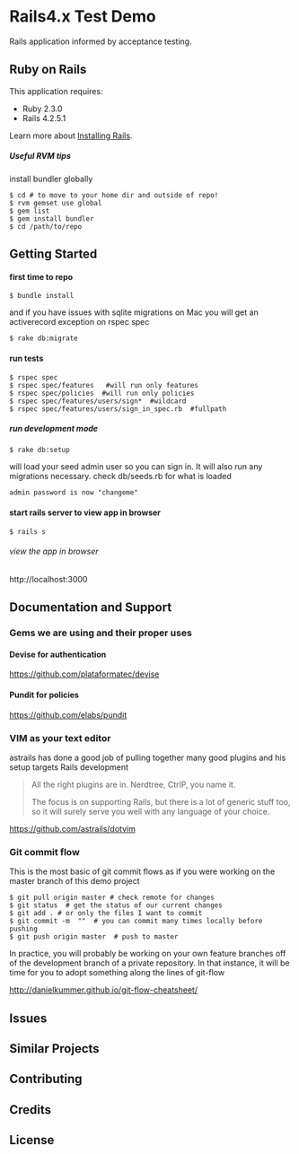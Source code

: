 Rails4.x Test Demo
================

Rails application informed by acceptance testing.

Ruby on Rails
-------------

This application requires:

- Ruby 2.3.0
- Rails 4.2.5.1

Learn more about [Installing Rails](http://railsapps.github.io/installing-rails.html).


##### Useful RVM tips


install bundler globally

    $ cd # to move to your home dir and outside of repo!
    $ rvm gemset use global
    $ gem list
    $ gem install bundler
    $ cd /path/to/repo



Getting Started
---------------
#### first time to repo

    $ bundle install

and if you have issues with sqlite migrations on Mac you will get an activerecord exception on rspec spec

    $ rake db:migrate


#### run tests

    $ rspec spec
    $ rspec spec/features   #will run only features
    $ rspec spec/policies  #will run only policies
    $ rspec spec/features/users/sign*  #wildcard
    $ rspec spec/features/users/sign_in_spec.rb  #fullpath


##### run development mode

    $ rake db:setup

will load your seed admin user so you can sign in. It will also run any migrations necessary. check db/seeds.rb for what is loaded

    admin password is now "changeme"

#### start rails server to view app in browser

    $ rails s


###### view the app in browser

http://localhost:3000



Documentation and Support
-------------------------

### Gems we are using and their proper uses


#### Devise for authentication


https://github.com/plataformatec/devise


#### Pundit for policies


https://github.com/elabs/pundit




### VIM as your text editor

astrails has done a good job of pulling together many good plugins and his setup targets Rails development

> All the right plugins are in. Nerdtree, CtrlP, you name it.
>
>   The focus is on supporting Rails, but there is a lot of generic stuff too, so it will surely serve you well with any language of your choice.

https://github.com/astrails/dotvim

### Git commit flow

This is the most basic of git commit flows as if you were working on the master branch of this demo project

    $ git pull origin master # check remote for changes
    $ git status  # get the status of our current changes
    $ git add . # or only the files I want to commit
    $ git commit -m  ""  # you can commit many times locally before pushing
    $ git push origin master  # push to master

In practice, you will probably be working on your own feature branches off of the development branch of a private repository. In that instance, it will be time for you to adopt something along the lines of git-flow

http://danielkummer.github.io/git-flow-cheatsheet/




Issues
-------------

Similar Projects
----------------

Contributing
------------

Credits
-------

License
-------
